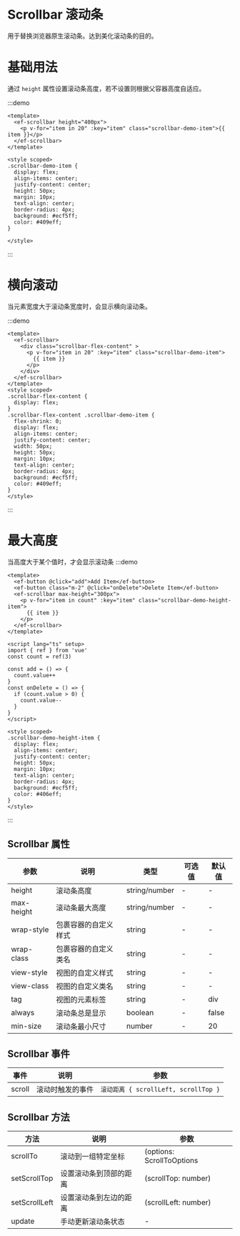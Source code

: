 # Scrollbar 滚动条
用于替换浏览器原生滚动条。达到美化滚动条的目的。

# 基础用法
通过 `height` 属性设置滚动条高度，若不设置则根据父容器高度自适应。

:::demo
```vue
<template>
  <ef-scrollbar height="400px">
    <p v-for="item in 20" :key="item" class="scrollbar-demo-item">{{ item }}</p>
  </ef-scrollbar>
</template>

<style scoped>
.scrollbar-demo-item {
  display: flex;
  align-items: center;
  justify-content: center;
  height: 50px;
  margin: 10px;
  text-align: center;
  border-radius: 4px;
  background: #ecf5ff;
  color: #409eff;
}

</style>
```
:::

# 横向滚动
当元素宽度大于滚动条宽度时，会显示横向滚动条。

:::demo
```vue
<template>
  <ef-scrollbar>
    <div class="scrollbar-flex-content" >
      <p v-for="item in 20" :key="item" class="scrollbar-demo-item">
        {{ item }}
      </p>
    </div>
  </ef-scrollbar>
</template>
<style scoped>
.scrollbar-flex-content {
  display: flex;
}
.scrollbar-flex-content .scrollbar-demo-item {
  flex-shrink: 0;
  display: flex;
  align-items: center;
  justify-content: center;
  width: 50px;
  height: 50px;
  margin: 10px;
  text-align: center;
  border-radius: 4px;
  background: #ecf5ff;
  color: #409eff;
}
</style>

```
:::

# 最大高度
当高度大于某个值时，才会显示滚动条
:::demo
```vue
<template>
  <ef-button @click="add">Add Item</ef-button>
  <ef-button class="m-2" @click="onDelete">Delete Item</ef-button>
  <ef-scrollbar max-height="300px">
    <p v-for="item in count" :key="item" class="scrollbar-demo-height-item">
      {{ item }}
    </p>
  </ef-scrollbar>
</template>

<script lang="ts" setup>
import { ref } from 'vue'
const count = ref(3)

const add = () => {
  count.value++
}
const onDelete = () => {
  if (count.value > 0) {
    count.value--
  }
}
</script>

<style scoped>
.scrollbar-demo-height-item {
  display: flex;
  align-items: center;
  justify-content: center;
  height: 50px;
  margin: 10px;
  text-align: center;
  border-radius: 4px;
  background: #ecf5ff;
  color: #406eff;
}
</style>
```
:::
## Scrollbar 属性
| 参数 | 说明 | 类型 | 可选值 | 默认值
| --- | --- | --- | --- | --- |
| height | 滚动条高度 | string/number | -|-
| max-height | 滚动条最大高度 | string/number | - | -
| wrap-style | 包裹容器的自定义样式 | string | - | -
| wrap-class | 包裹容器的自定义类名 | string | - | -
| view-style | 视图的自定义样式 | string | - | -
| view-class | 视图的自定义类名 | string | - | -
| tag|视图的元素标签|string|-|div
| always|滚动条总是显示|boolean|-|false
| min-size|滚动条最小尺寸|number|-|20

## Scrollbar 事件

| 事件 | 说明 | 参数 
| --- | --- | --- |
| scroll | 滚动时触发的事件 | `滚动距离 { scrollLeft, scrollTop }`

## Scrollbar 方法

| 方法 | 说明 | 参数 
| --- | --- | --- |
| scrollTo | 滚动到一组特定坐标 | (options: ScrollToOptions | number, yCoord?: number)
| setScrollTop | 设置滚动条到顶部的距离 | (scrollTop: number)
| setScrollLeft | 设置滚动条到左边的距离 | (scrollLeft: number)
| update   | 手动更新滚动条状态 | -
